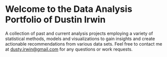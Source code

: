 # Welcome to the Data Analysis Portfolio of Dustin Irwin 

A collection of past and current analysis projects employing a variety of statistical methods, models and visualizations to gain insights and create actionable recommendations from various data sets. Feel free to contact me at dusty.irwin@gmail.com for any questions or work requests. 
